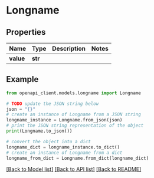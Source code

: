 # Longname


## Properties

Name | Type | Description | Notes
------------ | ------------- | ------------- | -------------
**value** | **str** |  | 

## Example

```python
from openapi_client.models.longname import Longname

# TODO update the JSON string below
json = "{}"
# create an instance of Longname from a JSON string
longname_instance = Longname.from_json(json)
# print the JSON string representation of the object
print(Longname.to_json())

# convert the object into a dict
longname_dict = longname_instance.to_dict()
# create an instance of Longname from a dict
longname_from_dict = Longname.from_dict(longname_dict)
```
[[Back to Model list]](../README.md#documentation-for-models) [[Back to API list]](../README.md#documentation-for-api-endpoints) [[Back to README]](../README.md)


